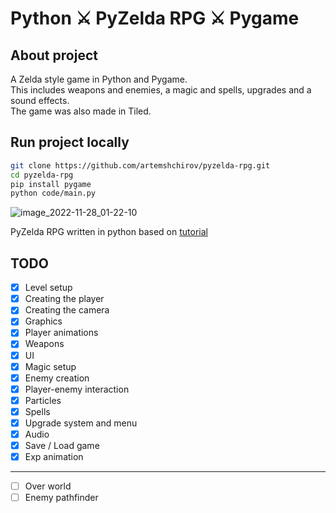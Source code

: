 # Python ⚔ PyZelda RPG ⚔ Pygame

## About project

A Zelda style game in Python and Pygame.\
This includes weapons and enemies, a magic and spells, upgrades and a sound effects.\
The game was also made in Tiled.

## Run project locally

```bash
git clone https://github.com/artemshchirov/pyzelda-rpg.git
cd pyzelda-rpg
pip install pygame
python code/main.py
```

![image_2022-11-28_01-22-10](https://user-images.githubusercontent.com/78075439/204165230-b9c48243-f1b8-4906-8088-5a5233865587.png)

PyZelda RPG written in python based on [tutorial](https://www.youtube.com/watch?v=QU1pPzEGrqw)

## TODO

- [x] Level setup
- [x] Creating the player
- [x] Creating the camera
- [x] Graphics
- [x] Player animations
- [x] Weapons
- [x] UI
- [x] Magic setup
- [x] Enemy creation
- [x] Player-enemy interaction
- [x] Particles
- [x] Spells
- [x] Upgrade system and menu
- [x] Audio
- [x] Save / Load game
- [x] Exp animation

---

- [ ] Over world
- [ ] Enemy pathfinder
